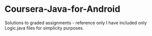 # Coursera-Java-for-Android
Solutions to graded assignments - reference only
I have included only Logic.java files for simplicity purposes.
